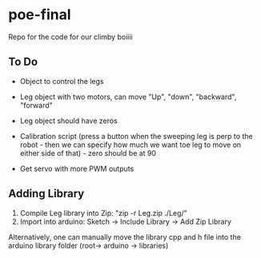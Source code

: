 # poe-final
Repo for the code for our climby boiiii

## To Do
* Object to control the legs
* Leg object with two motors, can move "Up", "down", "backward", "forward"
* Leg object should have zeros

* Calibration script (press a button when the sweeping leg is perp to the robot - then we can specify how much we want toe leg to move on either side of that) - zero should be at 90

* Get servo with more PWM outputs

## Adding Library
1. Compile Leg library into Zip: "zip -r Leg.zip ./Leg/"
2. Import into arduino: Sketch -> Include Library -> Add Zip Library

Alternatively, one can manually move the library cpp and h file into the arduino library folder (root-> arduino -> libraries)
